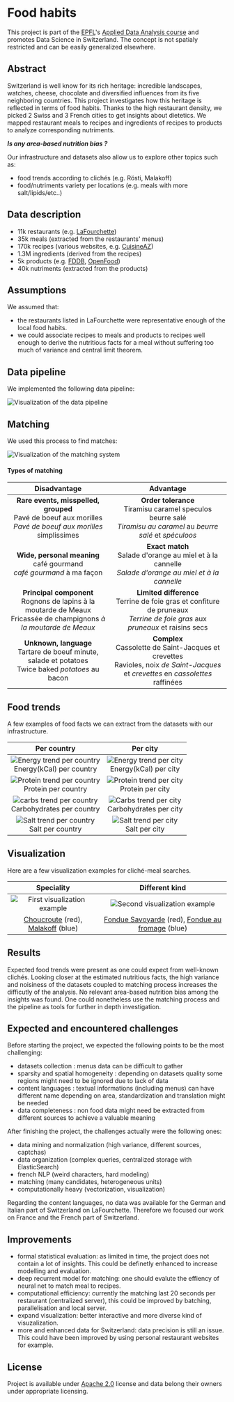 # Food habits

This project is part of the [EPFL](http://epfl.ch)'s [Applied Data Analysis course](http://ada.epfl.ch) and promotes Data Science in Switzerland. The concept is not spatialy restricted and can be easily generalized elsewhere.

## Abstract

Switzerland is well know for its rich heritage: incredible landscapes, watches, cheese, chocolate and diversified influences from its five neighboring countries. This project investigates how this heritage is reflected in terms of food habits.
Thanks to the high restaurant density, we picked 2 Swiss and 3 French cities to get insights about dietetics. We mapped restaurant meals to recipes and ingredients of recipes to products to analyze corresponding nutriments. 

_**Is any area-based nutrition bias ?**_

Our infrastructure and datasets also allow us to explore other topics such as:

- food trends according to clichés (e.g. Rösti, Malakoff)
- food/nutriments variety per locations (e.g. meals with more salt/lipids/etc..) 

## Data description

- 11k restaurants (e.g. [LaFourchette](https://www.lafourchette.com))
- 35k meals (extracted from the restaurants' menus)
- 170k recipes (various websites, e.g. [CuisineAZ](http://cuisineaz.com))
- 1.3M ingredients (derived from the recipes)
- 5k products (e.g. [FDDB](http://fddb.info), [OpenFood](https://www.openfood.ch))
- 40k nutriments (extracted from the products)

## Assumptions

We assumed that:

- the restaurants listed in LaFourchette were representative enough of the local food habits.
- we could associate recipes to meals and products to recipes well enough to derive the nutritious facts for a meal without suffering too much of variance and central limit theorem.

## Data pipeline 

We implemented the following data pipeline:

![Visualization of the data pipeline](images/pipeline.png)

## Matching

We used this process to find matches:

![Visualization of the matching system](images/matching.png)

#### Types of matching

| Disadvantage | Advantage |
|:---:|:---:|
| **Rare events, misspelled, grouped**<br />Pavé de boeuf aux morilles<br />_Pavé de boeuf aux morilles_ simplissimes   |   **Order tolerance**<br />Tiramisu caramel speculos beurre salé<br />_Tiramisu au caramel_ au _beurre salé_  et _spéculoos_    |
| **Wide, personal meaning**<br />café gourmand<br />_café gourmand_ à ma façon     | **Exact match**<br />Salade d'orange au miel et à la cannelle<br />_Salade d'orange au miel et à la cannelle_   |
| **Principal component**<br />Rognons de lapins à la moutarde de Meaux<br />Fricassée de champignons _à la moutarde de Meaux_    | **Limited difference**<br />Terrine de foie gras et confiture de pruneaux<br />_Terrine de foie gras_ aux _pruneaux_ et raisins secs    |
| **Unknown, language**<br />Tartare de boeuf minute, salade et potatoes<br />Twice baked _potatoes_ au bacon | **Complex**<br />Cassolette de Saint-Jacques et crevettes<br />Ravioles, noix _de Saint-Jacques_ et _crevettes_ en _cassolettes_ raffinées    |

## Food trends

A few examples of food facts we can extract from the datasets with our infrastructure.

| Per country | Per city |
|:-------------------------------------------------------------------------------------:|:-----------------------------------------------------------------------------:|
| ![Energy trend per country](images/energy_country.png)<br />Energy(kCal) per country  | ![Energy trend per city](images/energy_city.png)<br />Energy(kCal) per city   |
| ![Protein trend per country](images/protein_country.png)<br />Protein per country     | ![Protein trend per city](images/protein_city.png)<br />Protein per city      |
| ![carbs trend per country](images/carbs_country.png)<br />Carbohydrates per country   | ![Carbs trend per city](images/carbs_city.png)<br />Carbohydrates per city    |
| ![Salt trend per country](images/salt_country.png)<br />Salt per country              | ![Salt trend per city](images/salt_city.png)<br />Salt per city               |

## Visualization

Here are a few visualization examples for cliché-meal searches.

| Speciality | Different kind |
|:-------------------------------------------------:|:-------------------------------------------------:|
| ![First visualization example](images/map1.png)   | ![Second visualization example](images/map2.png)  |
| [Choucroute](https://en.wikipedia.org/wiki/Choucroute_garnie) (red), [Malakoff](https://en.wikipedia.org/wiki/Malakoff_(food)) (blue) | [Fondue Savoyarde](https://en.wikipedia.org/wiki/Fondue) (red), [Fondue au fromage](https://en.wikipedia.org/wiki/Fondue#French_alpine) (blue) |

## Results

Expected food trends were present as one could expect from well-known clichés. Looking closer at the estimated nutritious facts, the high variance and noisiness of the datasets coupled to matching process increases the difficutly of the analysis.
No relevant area-based nutrition bias among the insights was found. One could nonetheless use the matching process and the pipeline as tools for further in depth investigation.

## Expected and encountered challenges

Before starting the project, we expected the following points to be the most challenging:

- datasets collection : menus data can be difficult to gather
- sparsity and spatial homogeneity : depending on datasets quality some regions might need to be ignored due to lack of data
- content languages : textual informations (including menus) can have different name depending on area, standardization and translation might be needed
- data completeness : non food data might need be extracted from different sources to achieve a valuable meaning

After finishing the project, the challenges actually were the following ones:

- data mining and normalization (high variance, different sources, captchas)
- data organization (complex queries, centralized storage with ElasticSearch)
- french NLP (weird characters, hard modeling)
- matching (many candidates, heterogeneous units)
- computationally heavy (vectorization, visualization)

Regarding the content languages, no data was available for the German and Italian part of Switzerland on LaFourchette. Therefore we focused our work on France and the French part of Switzerland.

## Improvements

- formal statistical evaluation: as limited in time, the project does not contain a lot of insights. This could be definetly enhanced to increase modelling and evaluation.
- deep recurrent model for matching: one should evalute the effiency of neural net to match meal to recipes.
- computational efficiency: currently the matching last 20 seconds per restaurant (centralized server), this could be improved by batching, parallelisation and local server.
- expand visualization: better interactive and more diverse kind of visuzalization.
- more and enhanced data for Switzerland: data precision is still an issue. This could have been improved by using personal restaurant websites for example. 

## License

Project is available under [Apache 2.0](./LICENSE) license and data belong their owners under appropriate licensing.
